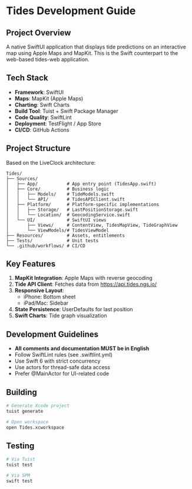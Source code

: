 # Tides Development Guide

## Project Overview

A native SwiftUI application that displays tide predictions on an interactive map using Apple Maps and MapKit. This is the Swift counterpart to the web-based tides-web application.

## Tech Stack

- **Framework**: SwiftUI
- **Maps**: MapKit (Apple Maps)
- **Charting**: Swift Charts
- **Build Tool**: Tuist + Swift Package Manager
- **Code Quality**: SwiftLint
- **Deployment**: TestFlight / App Store
- **CI/CD**: GitHub Actions

## Project Structure

Based on the LiveClock architecture:

```
Tides/
├── Sources/
│   ├── App/           # App entry point (TidesApp.swift)
│   ├── Core/          # Business logic
│   │   ├── Models/    # TideModels.swift
│   │   └── API/       # TidesAPIClient.swift
│   ├── Platform/      # Platform-specific implementations
│   │   ├── Storage/   # LastPositionStorage.swift
│   │   └── Location/  # GeocodingService.swift
│   └── UI/            # SwiftUI views
│       ├── Views/     # ContentView, TidesMapView, TideGraphView
│       └── ViewModels/# TidesViewModel
├── Resources/         # Assets, entitlements
├── Tests/             # Unit tests
└── .github/workflows/ # CI/CD
```

## Key Features

1. **MapKit Integration**: Apple Maps with reverse geocoding
2. **Tide API Client**: Fetches data from https://api.tides.ngs.io/
3. **Responsive Layout**:
   - iPhone: Bottom sheet
   - iPad/Mac: Sidebar
4. **State Persistence**: UserDefaults for last position
5. **Swift Charts**: Tide graph visualization

## Development Guidelines

- **All comments and documentation MUST be in English**
- Follow SwiftLint rules (see .swiftlint.yml)
- Use Swift 6 with strict concurrency
- Use actors for thread-safe data access
- Prefer @MainActor for UI-related code

## Building

```bash
# Generate Xcode project
tuist generate

# Open workspace
open Tides.xcworkspace
```

## Testing

```bash
# Via Tuist
tuist test

# Via SPM
swift test
```
